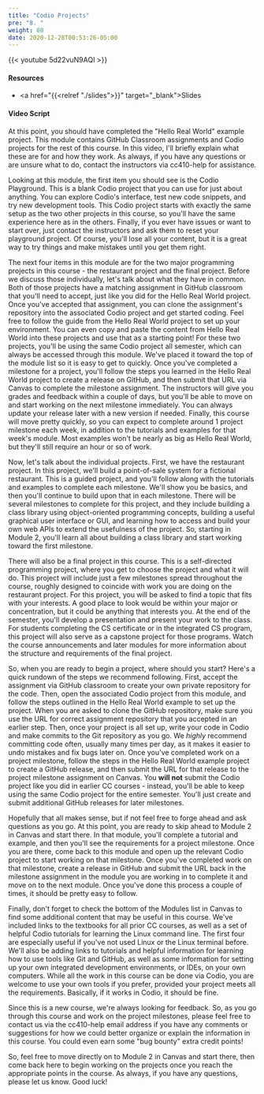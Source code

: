 ```yaml
---
title: "Codio Projects"
pre: "8. "
weight: 80
date: 2020-12-28T00:53:26-05:00
---
```


{{< youtube 5d22vuN9AQI >}}

#### Resources

* <a href="{{<relref "./slides">}}" target="_blank">Slides</a>

#### Video Script

At this point, you should have completed the "Hello Real World" example project. This module contains GitHub Classroom assignments and Codio projects for the rest of this course. In this video, I'll briefly explain what these are for and how they work. As always, if you have any questions or are unsure what to do, contact the instructors via cc410-help for assistance.

Looking at this module, the first item you should see is the Codio Playground. This is a blank Codio project that you can use for just about anything. You can explore Codio's interface, test new code snippets, and try new development tools. This Codio project starts with exactly the same setup as the two other projects in this course, so you'll have the same experience here as in the others. Finally, if you ever have issues or want to start over, just contact the instructors and ask them to reset your playground project. Of course, you'll lose all your content, but it is a great way to try things and make mistakes until you get them right.

The next four items in this module are for the two major programming projects in this course - the restaurant project and the final project. Before we discuss those individually, let's talk about what they have in common. Both of those projects have a matching assignment in GitHub classroom that you'll need to accept, just like you did for the Hello Real World project. Once you've accepted that assignment, you can clone the assignment's repository into the associated Codio project and get started coding. Feel free to follow the guide from the Hello Real World project to set up your environment. You can even copy and paste the content from Hello Real World into these projects and use that as a starting point! For these two projects, you'll be using the same Codio project all semester, which can always be accessed through this module. We've placed it toward the top of the module list so it is easy to get to quickly. Once you've completed a milestone for a project, you'll follow the steps you learned in the Hello Real World project to create a release on GitHub, and then submit that URL via Canvas to complete the milestone assignment. The instructors will give you grades and feedback within a couple of days, but you'll be able to move on and start working on the next milestone immediately. You can always update your release later with a new version if needed. Finally, this course will move pretty quickly, so you can expect to complete around 1 project milestone each week, in addition to the tutorials and examples for that week's module. Most examples won't be nearly as big as Hello Real World, but they'll still require an hour or so of work. 

Now, let's talk about the individual projects. First, we have the restaurant project. In this project, we'll build a point-of-sale system for a fictional restaurant. This is a guided project, and you'll follow along with the tutorials and examples to complete each milestone. We'll show you be basics, and then you'll continue to build upon that in each milestone. There will be several milestones to complete for this project, and they include building a class library using object-oriented programming concepts, building a useful graphical user interface or GUI, and learning how to access and build your own web APIs to extend the usefulness of the project. So, starting in Module 2, you'll learn all about building a class library and start working toward the first milestone. 

There will also be a final project in this course. This is a self-directed programming project, where you get to choose the project and what it will do. This project will include just a few milestones spread throughout the course, roughly designed to coincide with work you are doing on the restaurant project. For this project, you will be asked to find a topic that fits with your interests. A good place to look would be within your major or concentration, but it could be anything that interests you. At the end of the semester, you'll develop a presentation and present your work to the class. For students completing the CS certificate or in the integrated CS program, this project will also serve as a capstone project for those programs. Watch the course announcements and later modules for more information about the structure and requirements of the final project.

So, when you are ready to begin a project, where should you start? Here's a quick rundown of the steps we recommend following. First, accept the assignment via GitHub classroom to create your own private repository for the code. Then, open the associated Codio project from this module, and follow the steps outlined in the Hello Real World example to set up the project. When you are asked to clone the GitHub repository, make sure you use the URL for correct assignment repository that you accepted in an earlier step. Then, once your project is all set up, write your code in Codio and make commits to the Git repository as you go. We *highly* recommend committing code often, usually many times per day, as it makes it easier to undo mistakes and fix bugs later on. Once you've completed work on a project milestone, follow the steps in the Hello Real World example project to create a GitHub release, and then submit the URL for that release to the project milestone assignment on Canvas. You **will not** submit the Codio project like you did in earlier CC courses - instead, you'll be able to keep using the same Codio project for the entire semester. You'll just create and submit additional GitHub releases for later milestones. 

Hopefully that all makes sense, but if not feel free to forge ahead and ask questions as you go. At this point, you are ready to skip ahead to Module 2 in Canvas and start there. In that module, you'll complete a tutorial and example, and then you'll see the requirements for a project milestone. Once you are there, come back to this module and open up the relevant Codio project to start working on that milestone. Once you've completed work on that milestone, create a release in GitHub and submit the URL back in the milestone assignment in the module you are working in to complete it and move on to the next module. Once you've done this process a couple of times, it should be pretty easy to follow.

Finally, don't forget to check the bottom of the Modules list in Canvas to find some additional content that may be useful in this course. We've included links to the textbooks for all prior CC courses, as well as a set of helpful Codio tutorials for learning the Linux command line. The first four are especially useful if you've not used Linux or the Linux terminal before. We'll also be adding links to tutorials and helpful information for learning how to use tools like Git and GitHub, as well as some information for setting up your own integrated development environments, or IDEs, on your own computers. While all the work in this course can be done via Codio, you are welcome to use your own tools if you prefer, provided your project meets all the requirements. Basically, if it works in Codio, it should be fine. 

Since this is a new course, we're always looking for feedback. So, as you go through this course and work on the project milestones, please feel free to contact us via the cc410-help email address if you have any comments or suggestions for how we could better organize or explain the information in this course. You could even earn some "bug bounty" extra credit points! 

So, feel free to move directly on to Module 2 in Canvas and start there, then come back here to begin working on the projects once you reach the appropriate points in the course. As always, if you have any questions, please let us know. Good luck!



